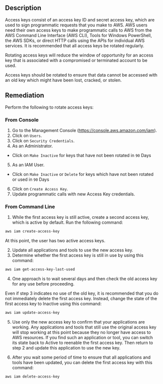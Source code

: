 ## Description

Access keys consist of an access key ID and secret access key, which are used to sign programmatic requests that you make to AWS. AWS users need their own access keys to make programmatic calls to AWS from the AWS Command Line Interface (AWS CLI), Tools for Windows PowerShell, the AWS SDKs, or direct HTTP calls using the APIs for individual AWS services. It is recommended that all access keys be rotated regularly.

Rotating access keys will reduce the window of opportunity for an access key that is associated with a compromised or terminated account to be used.

Access keys should be rotated to ensure that data cannot be accessed with an old key which might have been lost, cracked, or stolen.

## Remediation

Perform the following to rotate access keys:

### From Console

1. Go to the Management Console (https://console.aws.amazon.com/iam).
2. Click on `Users`.
3. Click on `Security Credentials`.
4. As an Administrator.
 - Click on `Make Inactive` for keys that have not been rotated in `90` Days
5. As an IAM User.
 - Click on `Make Inactive` or `Delete` for keys which have not been rotated or used in `90` Days
6. Click on `Create Access Key`.
7. Update programmatic calls with new Access Key credentials.

### From Command Line

1. While the first access key is still active, create a second access key, which is active by default. Run the following command:

```bash
aws iam create-access-key
```

At this point, the user has two active access keys.

2. Update all applications and tools to use the new access key.
3. Determine whether the first access key is still in use by using this command:

```bash
aws iam get-access-key-last-used
```

4. One approach is to wait several days and then check the old access key for any use before proceeding.

Even if step 3 indicates no use of the old key, it is recommended that you do not immediately delete the first access key. Instead, change the state of the first access key to Inactive using this command:

```bash
aws iam update-access-key
```

5. Use only the new access key to confirm that your applications are working. Any applications and tools that still use the original access key will stop working at this point because they no longer have access to AWS resources. If you find such an application or tool, you can switch its state back to Active to reenable the first access key. Then return to step 2 and update this application to use the new key.

6. After you wait some period of time to ensure that all applications and tools have been updated, you can delete the first access key with this command:

```bash
aws iam delete-access-key
```
